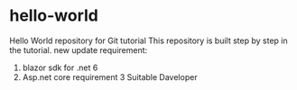 # hello-world
Hello World repository for Git tutorial
This repository is built step by step in the tutorial.
new update requirement:
1. blazor sdk for .net 6
2. Asp.net core requirement
3 Suitable Daveloper


